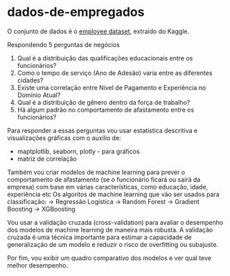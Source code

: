 # dados-de-empregados
O conjunto de dados é o <a href="https://www.kaggle.com/datasets/tawfikelmetwally/employee-dataset"> employee dataset</a>, extraído do Kaggle.

Respondendo 5 perguntas de negócios 

1. Qual é a distribuição das qualificações educacionais entre os funcionários?
2. Como o tempo de serviço (Ano de Adesão) varia entre as diferentes cidades?
3. Existe uma correlação entre Nível de Pagamento e Experiência no Domínio Atual?
4. Qual é a distribuição de gênero dentro da força de trabalho?
5. Há algum padrão no comportamento de afastamento entre os funcionários?

Para responder a essas perguntas vou usar estatística descritiva e visualizações gráficas com o auxílio de:
* maptplotlib, seaborn, plotly - para gráficos
* matriz de correlação

Também vou criar modelos de machine learning para prever o comportamento de afastamento (se o funcionário ficará ou sairá da empresa) com base em várias características, como educação, idade, experiência etc
Os algoritos de machine learning que vão ser usados para classificação:
-> Regressão Logística
-> Random Forest
-> Gradient Boosting
-> XGBoosting

Vou usar a validação cruzada (cross-validation) para avaliar o desempenho dos modelos de machine learning de maneira mais robusta. A validação cruzada é uma técnica importante
para estimar a capacidade de generalização de um modelo e reduzir o risco de overfitting ou subajuste.

Por fim, vou exibir um quadro comparativo dos modelos e ver qual teve melhor desempenho.
